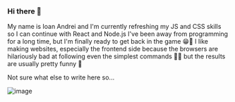 ### Hi there 👋

My name is Ioan Andrei and I'm currently refreshing my JS and CSS skills so I can continue with React and Node.js
I've been away from programming for a long time, but I'm finally ready to get back in the game 😁🙌
I like making websites, especially the frontend side because the browsers are hilariously bad at following even the simplest commands 🤦‍♂️ but the results are usually pretty funny 🤣

Not sure what else to write here so... 

![image](https://user-images.githubusercontent.com/35468420/169726773-b9d42564-5d50-4596-a3c5-41e40406d8cb.png)




<!--
**Ioan93Andrei/Ioan93Andrei** is a ✨ _special_ ✨ repository because its `README.md` (this file) appears on your GitHub profile.

Here are some ideas to get you started:

- 🔭 I’m currently working on improving my JavaScript and remembering basic CSS.
- 🌱 I’m currently refreshing JS and planning of following with React and possibly Node.js or Express
- ⚡ Fun fact: I took a really long break from programming and now I'm trying to get back in the game. Probably not that funny but my humor is dry like a rock left in the sun.
-->
